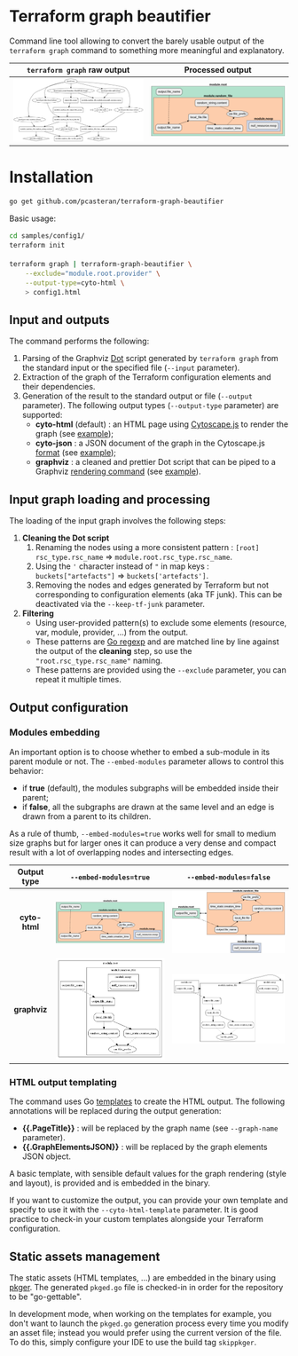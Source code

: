 # Terraform graph beautifier

Command line tool allowing to convert the barely usable output of the `terraform graph` command to something more meaningful and explanatory.

| `terraform graph` raw output | Processed output |
| :-: | :-: |
| ![](doc/config1_raw.png) | ![](doc/config1_cyto_embedded.png) |


# Installation
```bash
go get github.com/pcasteran/terraform-graph-beautifier
```

Basic usage:
```bash
cd samples/config1/
terraform init

terraform graph | terraform-graph-beautifier \
    --exclude="module.root.provider" \
    --output-type=cyto-html \
    > config1.html
```

## Input and outputs
The command performs the following:
1. Parsing of the Graphviz [Dot](https://www.graphviz.org/doc/info/lang.html) script generated by `terraform graph` from the standard input or the specified file (`--input` parameter).
1. Extraction of the graph of the Terraform configuration elements and their dependencies.
1. Generation of the result to the standard output or file (`--output` parameter). The following output types (`--output-type` parameter) are supported:
    - **cyto-html** (default) : an HTML page using [Cytoscape.js](https://js.cytoscape.org/) to render the graph (see [example](doc/config1.html));
    - **cyto-json** : a JSON document of the graph in the Cytoscape.js [format](https://js.cytoscape.org/#notation/elements-json) (see [example](doc/config1.json));
    - **graphviz** : a cleaned and prettier Dot script that can be piped to a Graphviz [rendering command](https://linux.die.net/man/1/dot) (see [example](doc/config1.gv)).

## Input graph loading and processing
The loading of the input graph involves the following steps:
1. **Cleaning the Dot script**
   1. Renaming the nodes using a more consistent pattern : `[root] rsc_type.rsc_name` => `module.root.rsc_type.rsc_name`.
   1. Using the `'` character instead of `"` in map keys : `buckets["artefacts"]` => `buckets['artefacts']`.
   1. Removing the nodes and edges generated by Terraform but not corresponding to configuration elements (aka TF junk). This can be deactivated via the `--keep-tf-junk` parameter.
1. **Filtering**
   - Using user-provided pattern(s) to exclude some elements (resource, var, module, provider, ...) from the output.
   - These patterns are [Go regexp](https://golang.org/pkg/regexp/) and are matched line by line against the output of the **cleaning** step, so use the `"root.rsc_type.rsc_name"` naming.
   - These patterns are provided using the `--exclude` parameter, you can repeat it multiple times.

## Output configuration

### Modules embedding

An important option is to choose whether to embed a sub-module in its parent module or not. The `--embed-modules` parameter allows to control this behavior:
- if **true** (default), the modules subgraphs will be embedded inside their parent;
- if **false**, all the subgraphs are drawn at the same level and an edge is drawn from a parent to its children.

As a rule of thumb, `--embed-modules=true` works well for small to medium size graphs but for larger ones it can produce a very dense and compact result with a lot of overlapping nodes and intersecting edges.

| Output type | `--embed-modules=true` | `--embed-modules=false` |
| :-: | :-: | :-: |
| **cyto-html** | ![](doc/config1_cyto_embedded.png) | ![](doc/config1_cyto_no-embedded.png) |
| **graphviz** | ![](doc/config1_graphviz_embedded.png) | ![](doc/config1_graphviz_no-embedded.png) |

### HTML output templating
The command uses Go [templates](https://golang.org/pkg/text/template/) to create the HTML output.
The following annotations will be replaced during the output generation:
- **{{.PageTitle}}** : will be replaced by the graph name (see `--graph-name` parameter).
- **{{.GraphElementsJSON}}** : will be replaced by the graph elements JSON object.

A basic template, with sensible default values for the graph rendering (style and layout), is provided and is embedded in the binary.

If you want to customize the output, you can provide your own template and specify to use it with the `--cyto-html-template` parameter.
It is good practice to check-in your custom templates alongside your Terraform configuration.

## Static assets management
The static assets (HTML templates, ...) are embedded in the binary using [pkger](https://github.com/markbates/pkger).
The generated `pkged.go` file is checked-in in order for the repository to be "go-gettable".

In development mode, when working on the templates for example, you don't want to launch the `pkged.go` generation process every time you modify an asset file; instead you would prefer using the current version of the file.
To do this, simply configure your IDE to use the build tag `skippkger`.
